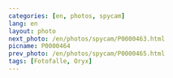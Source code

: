 ```yaml
---
categories: [en, photos, spycam]
lang: en
layout: photo
next_photo: /en/photos/spycam/P0000463.html
picname: P0000464
prev_photo: /en/photos/spycam/P0000465.html
tags: [Fotofalle, Oryx]
---
```

